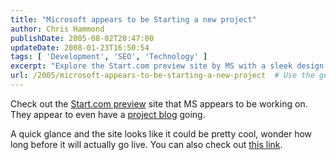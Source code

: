 ```yaml
---
title: "Microsoft appears to be Starting a new project"
author: Chris Hammond
publishDate: 2005-08-02T20:47:00
updateDate: 2008-01-23T16:50:54
tags: [ 'Development', 'SEO', 'Technology' ]
excerpt: "Explore the Start.com preview site by MS with a sleek design. Stay updated with their project blog for a potential launch date. Visit the link for more!"
url: /2005/microsoft-appears-to-be-starting-a-new-project  # Use the generated URL with year
---
```

<P>Check out the <A href="https://www.start.com/3/">Start.com preview</A> site that MS appears to be working on. They appear to even have a <A href="https://spaces.msn.com/members/startcom/blog/cns!1pTNqgeSRxwfEFK-lp62aiFQ!180.trak">project blog</A> going.</P> <P>A quick glance and the site looks like it could be pretty cool, wonder how long before it will actually go live. You can also check out <A href="https://www.start.com/myw3b/">this link</A>.</P>

